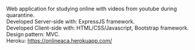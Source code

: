 Web application for studying online with videos from youtube during quarantine.
<br>
Developed Server-side with: ExpressJS framework.
<br>
Developed Client-side with: HTML/CSS/Javascript, Bootstrap framework.
<br>
Design pattern: MVC.
<br> 
Heroku: https://onlineaca.herokuapp.com/
